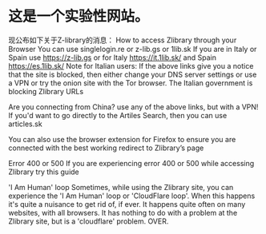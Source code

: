 # 这是一个实验性网站。
现公布如下关于Z-library的消息：
How to access Zlibrary through your Browser
You can use singlelogin.re or z-lib.gs or 1lib.sk
If you are in Italy or Spain use https://z-lib.gs or for Italy https://it.1lib.sk/ and Spain https://es.1lib.sk/
Note for Italian users: If the above links give you a notice that the site is blocked, then either change your DNS server settings or use a VPN or try the onion site with the Tor browser. The Italian government is blocking Zlibrary URLs

Are you connecting from China? use any of the above links, but with a VPN!
If you'd want to go directly to the Artiles Search, then you can use articles.sk

You can also use the browser extension for Firefox to ensure you are connected with the best working redirect to Zlibrary’s page

Error 400 or 500
If you are experiencing error 400 or 500 while accessing Zlibrary try this guide

'I Am Human' loop
Sometimes, while using the Zlibrary site, you can experience the 'I Am Human' loop or 'CloudFlare loop'. When this happens it's quite a nuisance to get rid of, if ever. It happens quite often on many websites, with all browsers. It has nothing to do with a problem at the Zlibrary site, but is a 'cloudflare' problem.
OVER.
